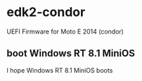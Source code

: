 # edk2-condor
UEFI Firmware for Moto E 2014 (condor)

## boot Windows RT 8.1 MiniOS
I hope Windows RT 8.1 MiniOS boots
